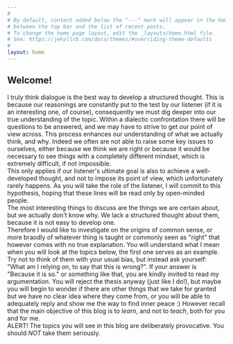```yaml
---
#
# By default, content added below the "---" mark will appear in the home page
# between the top bar and the list of recent posts.
# To change the home page layout, edit the _layouts/home.html file.
# See: https://jekyllrb.com/docs/themes/#overriding-theme-defaults
#
layout: home
---
```


<h2> Welcome! </h2>

I truly think dialogue is the best way to develop a structured thought. This is because our reasonings are constantly put to the test by our listener (if it is an interesting one, of course), consequently we must dig deeper into our true understanding of the topic. Within a dialectic confrontation there will be questions to be answered, and we may have to strive to get our point of view across. This process enhances our understanding of what we actually think, and why. Indeed we often are not able to raise some key issues to ourselves, either because we think we are right or because it would be necessary to see things with a completely different mindset, which is extremely difficult, if not impossible. \
This only applies if our listener's ultimate goal is also to achieve a well-developed thought, and not to impose its point of view, which unfortunately rarely happens. As you will take the role of the listener, I will commit to this hypothesis, hoping that these lines will be read only by open-minded people. \
The most interesting things to discuss are the things we are certain about, but we actually don't know why. We lack a structured thought about them, because it is not easy to develop one. \
Therefore I would like to investigate on the origins of common sense, or more braodly of whatever thing is taught or commonly seen as "right" that however comes with no true explanation. You will understand what I mean when you will look at the topics below, the first one serves as an example. Try not to think of them with your usual bias, but instead ask yourself: "What am I relying on, to say that this is wrong?". If your answer is "Because it is so." or something like that, you are kindly invited to read my argumentation. You will reject the thesis anyway (just like I do!), but maybe you will begin to wonder if there are other things that we take for granted but we have no clear idea where they come from, or you will be able to adequately reply and show me the way to find inner peace :)
However recall that the main objective of this blog is to _learn_, and not to _teach_, both for you and for me. \
ALERT! The topics you will see in this blog are deliberately provocative. You should *NOT* take them seriously.
